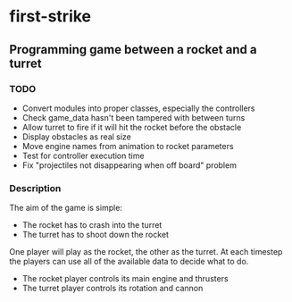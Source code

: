 # first-strike
## Programming game between a rocket and a turret

### TODO
* Convert modules into proper classes, especially the controllers
* Check game_data hasn't been tampered with between turns
* Allow turret to fire if it will hit the rocket before the obstacle
* Display obstacles as real size
* Move engine names from animation to rocket parameters
* Test for controller execution time
* Fix "projectiles not disappearing when off board" problem 
### Description
The aim of the game is simple:
* The rocket has to crash into the turret
* The turret has to shoot down the rocket

One player will play as the rocket, the other as the turret.
At each timestep the players can use all of the available data
to decide what to do.
* The rocket player controls its main engine and thrusters
* The turret player controls its rotation and cannon

